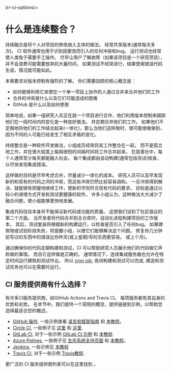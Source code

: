 (rr-ci-options)=
# 什么是连续整合？

持续融合是将个人对项目的修改纳入主体的做法。 经常共享版本(通常每天多次)。 CI 软件通常也用于识别因更改而引入的任何冲突和bug。 运行测试也经常使人类免于需要手工操作。 尽早让用户了解故障（如果该项目是一个研究项目），并不会浪费可能需要放弃的大量时间， 如果测试不经常进行，结果使用错误代码生成，情况就可能如此。

本章要求对版本控制有强烈的了解。 你们需要回顾的核心概念是：

- 如何能够利用它来使在一个单一项目上协作的人通过合并来合并他们的工作
- 合并的冲突是什么以及它们可能造成的困难
- GitHub 是什么以及如何使用

简单地说，如果一组研究人员正在就一个项目进行合作，他们利用版本控制来跟踪他们在一段时间内的变化是一种良好做法。 并定期合并他们的工作。 如果他们不定期地将他们的工作结合起来(一体化)，那么当他们这样做时，很可能很难做到，因为不同的人可能已经发生了相互矛盾的变化。

持续整合是一种软件开发做法，小组成员经常将其工作整合在一起， 而不是孤立地工作，并在很大程度上每隔很短的间隔时间将工作合并起来。 在慈善社中，每个人通常至少每天都能融入社会。 每个集成都由自动构建(通常包括测试)核查，以尽快发现集成错误。

这样做的目的是尽早考虑合并，尽量减少一体化的成本。 研究人员可以及早发现新的和现有的代码之间的冲突，而这些冲突仍然比较容易调和。 一旦冲突得到解决，就能够有把握地继续工作，使新的守则符合现有代码的要求。 目标是通过以较小的递增方式开发和测试更健康的软件。 许多小组认为，这种做法大大减少了融合问题，使小组能够更快地发展。

集成代码往往本身并不能保证新代码或功能的质量。 这使我们谈到了社区倡议的第二个方面。 当开发者将代码合并到主仓库时，自动化进程构建项目的工作版本。 其后，测试套装将根据新的构建运行，以检查是否引入了任何bug。 如果建筑物或试验阶段失败，将提醒小组，以便它们能够解决这个问题。 修复你几分钟前写过的东西中的错误比你昨天(或上星期)写的东西更容易。 或上个月)。

通过确保你的代码定期构建和测试，CI 可以帮助研究人员展示他们的代码做它声称做的事情。 而且它这样做是正确的。 通常情况下，连续集成服务器也允许在特定时间运行建筑和测试作业。 所以 [cron job](https://en.wikipedia.org/wiki/Cron), 夜间构建和测试可以完成, 建造和测试任务也可以在需要时运行。


## CI 服务提供商有什么选择？

有许多CI服务提供商，如GitHub Actions and Travis CI。 每项服务都有其自身的优势和劣势。 在本节中，我们提供一个简短的概览，提供链接到示例，以帮助您选择最适合您的概述。

 - [GitHub 操作](https://help.github.com/en/actions), 一些示例查看 [语言和框架指南](https://help.github.com/en/actions/language-and-framework-guides) 和 [本教程](https://github.com/NLESC-JCER/ci_for_science#-github-actions)。
 - [Circle CI](https://circleci.com/), 一些例子见 [这里](https://circleci.com/docs/2.0/project-walkthrough/) 和 [这里](https://circleci.com/docs/2.0/hello-world/).
 - [GitLab CI](https://docs.gitlab.com/ee/ci/), 对于一些示例 [GitLab CI 示例](https://docs.gitlab.com/ee/ci/examples/README.html) 和 [本教程](https://github.com/NLESC-JCER/ci_for_science#-gitlab-ci).
 - [Azure Pelines](https://azure.microsoft.com/en-us/services/devops/pipelines/), 一些例子见 [生态系统支持页面](https://docs.microsoft.com/en-us/azure/devops/pipelines/ecosystems/?view=azure-devops) 和 [本教程](https://github.com/trallard/ci-research)。
 - [Jenkins](https://www.jenkins.io/), 一些示例见 [本教程](https://www.jenkins.io/doc/tutorials/)
 - [Travis CI](https://travis-ci.com/), 对于一些示例 [Travis教程](https://docs.travis-ci.com/user/tutorial/).

更广泛的 CI 服务提供商列表可以在这里找到 [](https://www.software.ac.uk/resources/guides/hosted-continuous-integration)。
